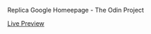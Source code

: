 Replica Google Homeepage - The Odin Project

[Live Preview](https://tblairb.github.io/google-homepage/)
